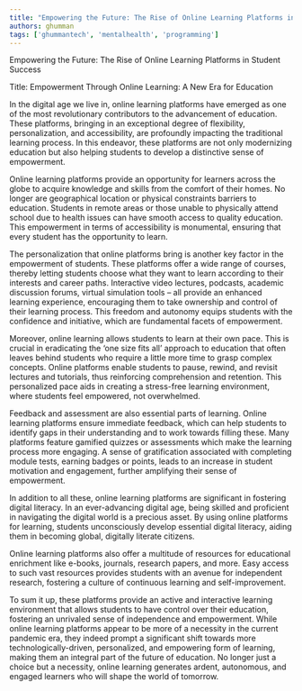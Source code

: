```yaml
---
title: "Empowering the Future: The Rise of Online Learning Platforms in Student Success"  # Wrap the title in double quotes
authors: ghumman
tags: ['ghummantech', 'mentalhealth', 'programming']
---
```


Empowering the Future: The Rise of Online Learning Platforms in Student Success
<!-- truncate -->

Title: Empowerment Through Online Learning: A New Era for Education

In the digital age we live in, online learning platforms have emerged as one of the most revolutionary contributors to the advancement of education. These platforms, bringing in an exceptional degree of flexibility, personalization, and accessibility, are profoundly impacting the traditional learning process. In this endeavor, these platforms are not only modernizing education but also helping students to develop a distinctive sense of empowerment.

Online learning platforms provide an opportunity for learners across the globe to acquire knowledge and skills from the comfort of their homes. No longer are geographical location or physical constraints barriers to education. Students in remote areas or those unable to physically attend school due to health issues can have smooth access to quality education. This empowerment in terms of accessibility is monumental, ensuring that every student has the opportunity to learn.

The personalization that online platforms bring is another key factor in the empowerment of students. These platforms offer a wide range of courses, thereby letting students choose what they want to learn according to their interests and career paths. Interactive video lectures, podcasts, academic discussion forums, virtual simulation tools – all provide an enhanced learning experience, encouraging them to take ownership and control of their learning process. This freedom and autonomy equips students with the confidence and initiative, which are fundamental facets of empowerment. 

Moreover, online learning allows students to learn at their own pace. This is crucial in eradicating the ‘one size fits all’ approach to education that often leaves behind students who require a little more time to grasp complex concepts. Online platforms enable students to pause, rewind, and revisit lectures and tutorials, thus reinforcing comprehension and retention. This personalized pace aids in creating a stress-free learning environment, where students feel empowered, not overwhelmed.

Feedback and assessment are also essential parts of learning. Online learning platforms ensure immediate feedback, which can help students to identify gaps in their understanding and to work towards filling these. Many platforms feature gamified quizzes or assessments which make the learning process more engaging. A sense of gratification associated with completing module tests, earning badges or points, leads to an increase in student motivation and engagement, further amplifying their sense of empowerment.

In addition to all these, online learning platforms are significant in fostering digital literacy. In an ever-advancing digital age, being skilled and proficient in navigating the digital world is a precious asset. By using online platforms for learning, students unconsciously develop essential digital literacy, aiding them in becoming global, digitally literate citizens.

Online learning platforms also offer a multitude of resources for educational enrichment like e-books, journals, research papers, and more. Easy access to such vast resources provides students with an avenue for independent research, fostering a culture of continuous learning and self-improvement.

To sum it up, these platforms provide an active and interactive learning environment that allows students to have control over their education, fostering an unrivaled sense of independence and empowerment. While online learning platforms appear to be more of a necessity in the current pandemic era, they indeed prompt a significant shift towards more technologically-driven, personalized, and empowering form of learning, making them an integral part of the future of education. No longer just a choice but a necessity, online learning generates ardent, autonomous, and engaged learners who will shape the world of tomorrow.

